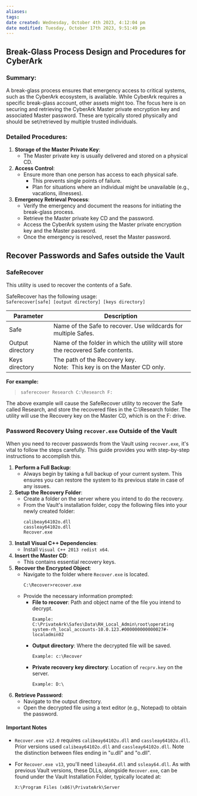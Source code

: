 ```yaml
---
aliases: 
tags: 
date created: Wednesday, October 4th 2023, 4:12:04 pm
date modified: Tuesday, October 17th 2023, 9:51:49 pm
---
```


## Break-Glass Process Design and Procedures for CyberArk

### Summary:

A break-glass process ensures that emergency access to critical systems, such as the CyberArk ecosystem, is available. While CyberArk requires a specific break-glass account, other assets might too. The focus here is on securing and retrieving the CyberArk Master private encryption key and associated Master password. These are typically stored physically and should be set/retrieved by multiple trusted individuals.

### Detailed Procedures:

1. **Storage of the Master Private Key**:
   - The Master private key is usually delivered and stored on a physical CD.
2. **Access Control**:
   - Ensure more than one person has access to each physical safe.
     - This prevents single points of failure.
     - Plan for situations where an individual might be unavailable (e.g., vacations, illnesses).
3. **Emergency Retrieval Process**:
     - Verify the emergency and document the reasons for initiating the break-glass process.
     - Retrieve the Master private key CD and the password.
     - Access the CyberArk system using the Master private encryption key and the Master password.
     - Once the emergency is resolved, reset the Master password.

## Recover Passwords and Safes outside the Vault

### SafeRecover

This utility is used to recover the contents of a Safe.

SafeRecover has the following usage:  
`Saferecover[safe] [output directory] [keys directory]`

|Parameter|Description|
|---|---|
|Safe|Name of the Safe to recover. Use wildcards for multiple Safes.|
|Output directory|Name of the folder in which the utility will store the recovered Safe contents.|
|Keys directory|The path of the Recovery key.  <br>Note:  This key is on the Master CD only.|

**For example:**

> `saferecover Research C:\Research F:`

The above example will cause the SafeRecover utility to recover the Safe called Research, and store the recovered files in the C:\Research folder. The utility will use the Recovery key on the Master CD, which is on the F: drive.

### Password Recovery Using `recover.exe` Outside of the Vault

When you need to recover passwords from the Vault using `recover.exe`, it's vital to follow the steps carefully. This guide provides you with step-by-step instructions to accomplish this. 


1. **Perform a Full Backup**: 
   - Always begin by taking a full backup of your current system. This ensures you can restore the system to its previous state in case of any issues.
2. **Setup the Recovery Folder**:
   - Create a folder on the server where you intend to do the recovery.
   - From the Vault's installation folder, copy the following files into your newly created folder:
     ```plaintext
     calibeay64102o.dll  
     cassleay64102o.dll 
     Recover.exe
     ```
3. **Install Visual C++ Dependencies**:
   - Install `Visual C++ 2013 redist x64`.
4. **Insert the Master CD**:
   - This contains essential recovery keys.
5. **Recover the Encrypted Object**:
   - Navigate to the folder where `Recover.exe` is located.
     ```plaintext
     C:\Recover>recover.exe
     ```
   - Provide the necessary information prompted:
     - **File to recover**: Path and object name of the file you intend to decrypt.
       ```plaintext
       Example: C:\PrivateArk\Safes\Data\RH_Local_Admin\root\operating system-rh_local_accounts-10.0.123.#000000000000027#-localadmin02
       ```
     - **Output directory**: Where the decrypted file will be saved.
       ```plaintext
       Example: c:\Recover
       ```
     - **Private recovery key directory**: Location of `recprv.key` on the server.
       ```plaintext
       Example: D:\
       ```
6. **Retrieve Password**:
   - Navigate to the output directory.
   - Open the decrypted file using a text editor (e.g., Notepad) to obtain the password.

#### Important Notes

- `Recover.exe v12.0` requires `calibeay64102u.dll` and `cassleay64102u.dll`. Prior versions used `calibeay64102o.dll` and `cassleay64102o.dll`. Note the distinction between files ending in "u.dll" and "o.dll".
  
- For `Recover.exe v13`, you'll need `libeay64.dll` and `ssleay64.dll`. As with previous Vault versions, these DLLs, alongside `Recover.exe`, can be found under the Vault Installation Folder, typically located at:
  ```plaintext
  X:\Program Files (x86)\PrivateArk\Server
  ```
